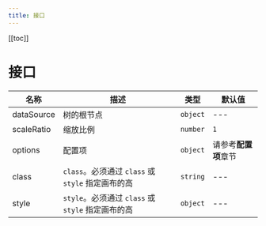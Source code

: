 ```yaml
---
title: 接口
---
```


[[toc]]

# 接口

| 名称       | 描述                                                  | 类型         | 默认值               |
| ---------- | ----------------------------------------------------- | ------------ | -------------------- |
| dataSource | 树的根节点                                            | `object`     | ---                  |
| scaleRatio | 缩放比例                                              | `number`     | `1`                  |
| options    | 配置项                                                | `object`     | 请参考**配置项**章节 |
| class  | `class`。必须通过 `class` 或 `style` 指定画布的高 | `string`     | ---                  |
| style      | `style`。必须通过 `class` 或 `style` 指定画布的高 | `object`     | ---                  |
